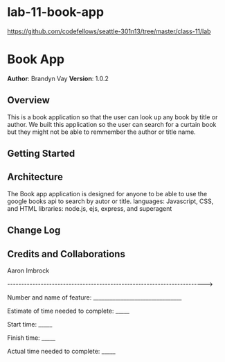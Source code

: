 # lab-11-book-app

https://github.com/codefellows/seattle-301n13/tree/master/class-11/lab

# Book App

**Author**: Brandyn Vay
**Version**: 1.0.2

## Overview

This is a book application so that the user can look up any book by title or author. We built this application so the user can search for a curtain book but they might not be able to remmember the author or title name.

## Getting Started

<!-- What are the steps that a user must take in order to build this app on their own machine and get it running? -->

## Architecture

The Book app application is designed for anyone to be able to use the google books api to search by autor or title.
languages: Javascript, CSS, and HTML
libraries: node.js, ejs, express, and superagent

## Change Log

<!-- Use this area to document the iterative changes made to your application as each feature is successfully implemented. Use time stamps. Here's an examples:

01-01-2001 4:59pm - Application now has a fully-functional express server, with GET and POST routes for the book resource.-->

## Credits and Collaborations

Aaron Imbrock

----------------------------------------------------------------------->

Number and name of feature: ________________________________

Estimate of time needed to complete: _____

Start time: _____

Finish time: _____

Actual time needed to complete: _____

